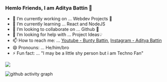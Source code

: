 ### Hemlo Friends, I am Aditya Battin 👋

- 🔭 I’m currently working on ... Webdev Projects 📌
- 🌱 I’m currently learning ... React and NodeJS
- 👯 I’m looking to collaborate on ... Github 🌟
- 🤔 I’m looking for help with ... Project Ideas💡
- 📫 How to reach me: ... [Youtube - Bunty Battin](https://www.youtube.com/channel/UC38_UDy54AX77CH50Vv8vqw), [Instagram - Aditya Battin](https://www.instagram.com/aditya_battin/)
- 😄 Pronouns: ... He/him/bro 
- ⚡ Fun fact: ... "I may be a little shy person but i am Techno Fan"

<img src = "https://github-readme-stats.vercel.app/api?username=AdityaBattin&&show_icons=true&title_color=ffffff&icon_color=bb2acf&text_color=daf7dc&bg_color=191919">

![github activity graph](https://activity-graph.herokuapp.com/graph?username=AdityaBattin&theme=dracula&layout=compact&title_color=FF69B4&hide_border=true&area=true)
</div>
